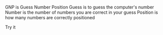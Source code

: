 GNP
is Guess Number Position
Guess is to guess the computer's number 
Number is the number of numbers you are correct in your guess 
Position is how many numbers are correctly positioned



Try it
